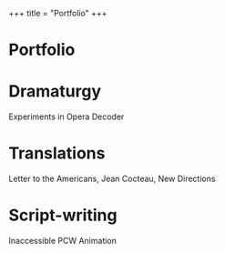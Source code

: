 +++
title = "Portfolio"
+++


# Portfolio

# Dramaturgy

Experiments in Opera
Decoder

# Translations

Letter to the Americans, Jean Cocteau, New Directions

# Script-writing

Inaccessible
PCW Animation
